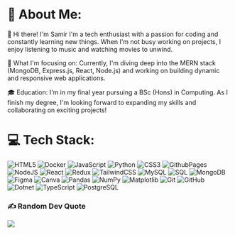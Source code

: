# 💫 About Me:
👋 Hi there! I'm Samir
I'm a tech enthusiast with a passion for coding and constantly learning new things. When I'm not busy working on projects, I enjoy listening to music and watching movies to unwind.

🎯 What I'm focusing on:
Currently, I'm diving deep into the MERN stack (MongoDB, Express.js, React, Node.js) and working on building dynamic and responsive web applications.

🎓 Education:
I'm in my final year pursuing a BSc (Hons) in Computing. As I finish my degree, I'm looking forward to expanding my skills and collaborating on exciting projects!


# 💻 Tech Stack:
![HTML5](https://img.shields.io/badge/html5-%23E34F26.svg?style=for-the-badge&logo=html5&logoColor=white) ![Docker](https://img.shields.io/badge/Docker-2496ED?style=for-the-badge&logo=docker&logoColor=white)
 ![JavaScript](https://img.shields.io/badge/javascript-%23323330.svg?style=for-the-badge&logo=javascript&logoColor=%23F7DF1E) ![Python](https://img.shields.io/badge/python-3670A0?style=for-the-badge&logo=python&logoColor=ffdd54) ![CSS3](https://img.shields.io/badge/css3-%231572B6.svg?style=for-the-badge&logo=css3&logoColor=white) ![GithubPages](https://img.shields.io/badge/github%20pages-121013?style=for-the-badge&logo=github&logoColor=white) ![NodeJS](https://img.shields.io/badge/node.js-6DA55F?style=for-the-badge&logo=node.js&logoColor=white) ![React](https://img.shields.io/badge/react-%2320232a.svg?style=for-the-badge&logo=react&logoColor=%2361DAFB) ![Redux](https://img.shields.io/badge/Redux-593D88?style=for-the-badge&logo=redux&logoColor=white)
 ![TailwindCSS](https://img.shields.io/badge/tailwindcss-%2338B2AC.svg?style=for-the-badge&logo=tailwind-css&logoColor=white) ![MySQL](https://img.shields.io/badge/mysql-4479A1.svg?style=for-the-badge&logo=mysql&logoColor=white) ![SQL](https://img.shields.io/badge/SQL-336791?style=for-the-badge&logo=database&logoColor=white)
![MongoDB](https://img.shields.io/badge/MongoDB-%234ea94b.svg?style=for-the-badge&logo=mongodb&logoColor=white) ![Figma](https://img.shields.io/badge/figma-%23F24E1E.svg?style=for-the-badge&logo=figma&logoColor=white) ![Canva](https://img.shields.io/badge/Canva-%2300C4CC.svg?style=for-the-badge&logo=Canva&logoColor=white) ![Pandas](https://img.shields.io/badge/pandas-%23150458.svg?style=for-the-badge&logo=pandas&logoColor=white) ![NumPy](https://img.shields.io/badge/numpy-%23013243.svg?style=for-the-badge&logo=numpy&logoColor=white) ![Matplotlib](https://img.shields.io/badge/Matplotlib-%23ffffff.svg?style=for-the-badge&logo=Matplotlib&logoColor=black) ![Git](https://img.shields.io/badge/git-%23F05033.svg?style=for-the-badge&logo=git&logoColor=white) ![GitHub](https://img.shields.io/badge/github-%23121011.svg?style=for-the-badge&logo=github&logoColor=white)  ![Dotnet](https://img.shields.io/badge/dotnet-%23121011.svg?style=for-the-badge&logo=dotnet&logoColor=white) ![TypeScript](https://img.shields.io/badge/TypeScript-3178C6?style=for-the-badge&logo=typescript&logoColor=white) ![PostgreSQL](https://img.shields.io/badge/PostgreSQL-4169E1?style=for-the-badge&logo=postgresql&logoColor=white)



### ✍️ Random Dev Quote
![](https://quotes-github-readme.vercel.app/api?type=horizontal&theme=radical)








